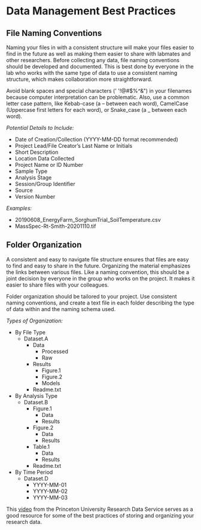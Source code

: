 # Data Management Best Practices

## File Naming Conventions

Naming your files in with a consistent structure will make your files easier to find in the future as well as making them easier to share with labmates and other researchers. Before collecting any data, file naming conventions should be developed and documented. This is best done by everyone in the lab who works with the same type of data to use a consistent naming structure, which makes collaboration more straightforward.

Avoid blank spaces and special characters (' '!@#$%^&") in your filenames because computer interpretation can be problematic. Also, use a common letter case pattern, like Kebab-case (a – between each word), CamelCase (Uppercase first letters for each word), or Snake_case (a _ between each word).

*Potential Details to Include:*
- Date of Creation/Collection (YYYY-MM-DD format recommended)
- Project Lead/File Creator’s Last Name or Initials
- Short Description
- Location Data Collected
- Project Name or ID Number
- Sample Type
- Analysis Stage
- Session/Group Identifier
- Source
- Version Number

*Examples:*
- 20190608_EnergyFarm_SorghumTrial_SoilTemperature.csv
- MassSpec-Rt-Smith-20201110.tif

## Folder Organization

A consistent and easy to navigate file structure ensures that files are easy to find and easy to share in the future. Organizing the material emphasizes the links between various files. Like a naming convention, this should be a joint decision by everyone in the group who works on the project. It makes it easier to share files with your colleagues.

Folder organization should be tailored to your project. Use consistent naming conventions, and create a text file in each folder describing the type of data within and the naming schema used.

*Types of Organization:*
- By File Type
  - Dataset.A
    - Data
      - Processed
      - Raw
    - Results
      - Figure.1
      - Figure.2
      - Models
    - Readme.txt
- By Analysis Type
  - Dataset.B
    - Figure.1
      - Data
      - Results
    - Figure.2
      - Data
      - Results
    - Table.1
      - Data
      - Results
    - Readme.txt
- By Time Period
  - Dataset.D
    - YYYY-MM-01
    - YYYY-MM-02
    - YYYY-MM-03


This [video](https://mediacentral.princeton.edu/media/Managing+Research+Data/1_g1s8bvzx/166330821) from the Princeton University Research Data Service serves as a good resource for some of the best practices of storing and organizing your research data.

